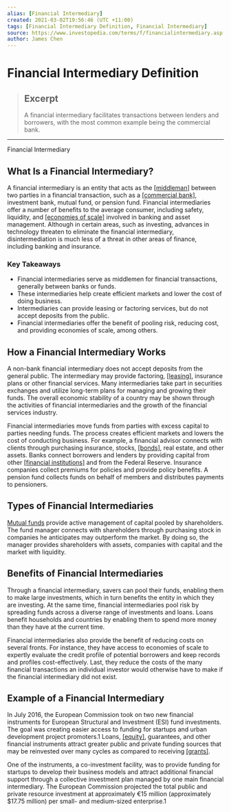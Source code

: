 ```yaml
---
alias: [Financial Intermediary]
created: 2021-03-02T19:56:46 (UTC +11:00)
tags: [Financial Intermediary Definition, Financial Intermediary]
source: https://www.investopedia.com/terms/f/financialintermediary.asp
author: James Chen
---
```


# Financial Intermediary Definition

> ## Excerpt
> A financial intermediary facilitates transactions between lenders and borrowers, with the most common example being the commercial bank.

---

Financial Intermediary
## What Is a Financial Intermediary?

A financial intermediary is an entity that acts as the [[middleman]](https://www.investopedia.com/terms/m/middleman.asp) between two parties in a financial transaction, such as a [[commercial bank]](https://www.investopedia.com/terms/c/commercialbank.asp), investment bank, mutual fund, or pension fund. Financial intermediaries offer a number of benefits to the average consumer, including safety, liquidity, and [[economies of scale]](https://www.investopedia.com/terms/e/economiesofscale.asp) involved in banking and asset management. Although in certain areas, such as investing, advances in technology threaten to eliminate the financial intermediary, disintermediation is much less of a threat in other areas of finance, including banking and insurance.

### Key Takeaways

-   Financial intermediaries serve as middlemen for financial transactions, generally between banks or funds.
-   These intermediaries help create efficient markets and lower the cost of doing business.
-   Intermediaries can provide leasing or factoring services, but do not accept deposits from the public.
-   Financial intermediaries offer the benefit of pooling risk, reducing cost, and providing economies of scale, among others.

## How a Financial Intermediary Works

A non-bank financial intermediary does not accept deposits from the general public. The intermediary may provide factoring, [[leasing]](https://www.investopedia.com/terms/l/lease.asp), insurance plans or other financial services. Many intermediaries take part in securities exchanges and utilize long-term plans for managing and growing their funds. The overall economic stability of a country may be shown through the activities of financial intermediaries and the growth of the financial services industry.

Financial intermediaries move funds from parties with excess capital to parties needing funds. The process creates efficient markets and lowers the cost of conducting business. For example, a financial advisor connects with clients through purchasing insurance, stocks, [[bonds]](https://www.investopedia.com/terms/b/bond.asp), real estate, and other assets. Banks connect borrowers and lenders by providing capital from other [[financial institutions]](https://www.investopedia.com/terms/f/financialinstitution.asp) and from the Federal Reserve. Insurance companies collect premiums for policies and provide policy benefits. A pension fund collects funds on behalf of members and distributes payments to pensioners.

## Types of Financial Intermediaries

[Mutual funds](https://www.investopedia.com/terms/m/mutualfund.asp) provide active management of capital pooled by shareholders. The fund manager connects with shareholders through purchasing stock in companies he anticipates may outperform the market. By doing so, the manager provides shareholders with assets, companies with capital and the market with liquidity.

## Benefits of Financial Intermediaries

Through a financial intermediary, savers can pool their funds, enabling them to make large investments, which in turn benefits the entity in which they are investing. At the same time, financial intermediaries pool risk by spreading funds across a diverse range of investments and loans. Loans benefit households and countries by enabling them to spend more money than they have at the current time. 

Financial intermediaries also provide the benefit of reducing costs on several fronts. For instance, they have access to economies of scale to expertly evaluate the credit profile of potential borrowers and keep records and profiles cost-effectively. Last, they reduce the costs of the many financial transactions an individual investor would otherwise have to make if the financial intermediary did not exist. 

## Example of a Financial Intermediary

In July 2016, the European Commission took on two new financial instruments for European Structural and Investment (ESI) fund investments. The goal was creating easier access to funding for startups and urban development project promoters.1 Loans, [[equity]](https://www.investopedia.com/terms/e/equity.asp), guarantees, and other financial instruments attract greater public and private funding sources that may be reinvested over many cycles as compared to receiving [[grants]](https://www.investopedia.com/terms/g/grant.asp).

One of the instruments, a co-investment facility, was to provide funding for startups to develop their business models and attract additional financial support through a collective investment plan managed by one main financial intermediary. The European Commission projected the total public and private resource investment at approximately €15 million (approximately $17.75 million) per small- and medium-sized enterprise.1
